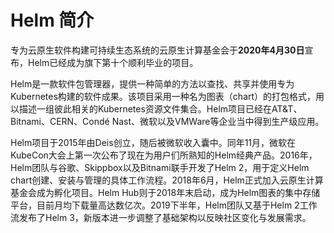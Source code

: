 # Helm 简介

专为云原生软件构建可持续生态系统的云原生计算基金会于**2020年4月30日**宣布，Helm已经成为旗下第十个顺利毕业的项目。

Helm是一款软件包管理器，提供一种简单的方法以查找、共享并使用专为Kubernetes构建的软件成果。该项目采用一种名为图表（chart）的打包格式，用以描述一组彼此相关的Kubernetes资源文件集合。Helm项目已经在AT&T、Bitnami、CERN、Condé Nast、微软以及VMWare等企业当中得到生产级应用。

Helm项目于2015年由Deis创立，随后被微软收入囊中。同年11月，微软在KubeCon大会上第一次公布了现在为用户们所熟知的Helm经典产品。2016年，Helm团队与谷歌、Skippbox以及Bitnami联手开发了Helm 2，用于定义Helm chart创建、安装与管理的具体工作流程。2018年6月，Helm正式加入云原生计算基金会成为孵化项目。Helm Hub则于2018年末启动，成为Helm图表的集中存储平台，目前月均下载量高达数亿次。2019下半年，Helm团队又基于Helm 2工作流发布了Helm 3，新版本进一步调整了基础架构以反映社区变化与发展需求。